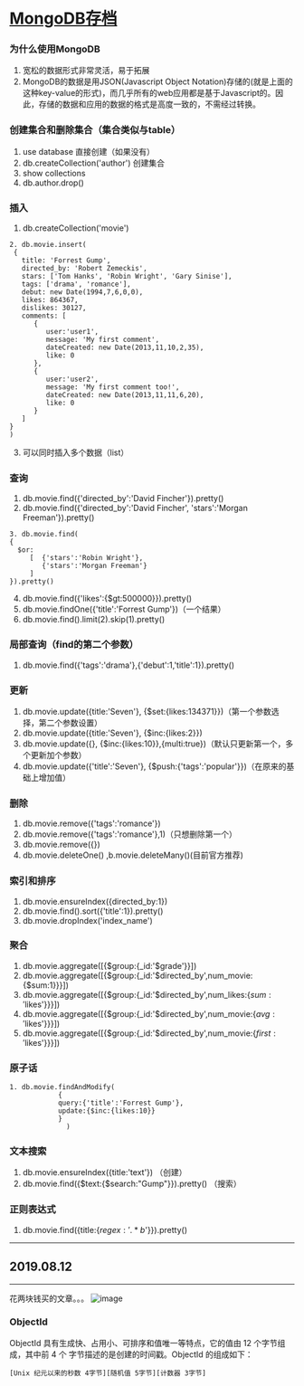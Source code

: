 # [MongoDB存档](https://github.com/yihong0618/gitblog/issues/20)

### 为什么使用MongoDB

1. 宽松的数据形式非常灵活，易于拓展
2. MongoDB的数据是用JSON(Javascript Object Notation)存储的(就是上面的这种key-value的形式)，而几乎所有的web应用都是基于Javascript的。因此，存储的数据和应用的数据的格式是高度一致的，不需经过转换。
### 创建集合和删除集合（集合类似与table）
1. use database 直接创建（如果没有）
2. db.createCollection('author') 创建集合
3. show collections
4. db.author.drop()
### 插入
1. db.createCollection('movie')
```
2. db.movie.insert(
 {
   title: 'Forrest Gump', 
   directed_by: 'Robert Zemeckis',
   stars: ['Tom Hanks', 'Robin Wright', 'Gary Sinise'],
   tags: ['drama', 'romance'],
   debut: new Date(1994,7,6,0,0),
   likes: 864367,
   dislikes: 30127,
   comments: [	
      {
         user:'user1',
         message: 'My first comment',
         dateCreated: new Date(2013,11,10,2,35),
         like: 0 
      },
      {
         user:'user2',
         message: 'My first comment too!',
         dateCreated: new Date(2013,11,11,6,20),
         like: 0 
      }
   ]
}
)
``` 
3. 可以同时插入多个数据（list）
### 查询
1. db.movie.find({'directed_by':'David Fincher'}).pretty()
2. db.movie.find({'directed_by':'David Fincher', 'stars':'Morgan Freeman'}).pretty()
```
3. db.movie.find(
{
  $or: 
     [  {'stars':'Robin Wright'}, 
        {'stars':'Morgan Freeman'}
     ]
}).pretty()
```
4. db.movie.find({'likes':{$gt:500000}}).pretty()
5. db.movie.findOne({'title':'Forrest Gump'})（一个结果）
6. db.movie.find().limit(2).skip(1).pretty()
### 局部查询（find的第二个参数）
1. db.movie.find({'tags':'drama'},{'debut':1,'title':1}).pretty()
### 更新
1. db.movie.update({title:'Seven'}, {$set:{likes:134371}})（第一个参数选择，第二个参数设置）
2. db.movie.update({title:'Seven'}, {$inc:{likes:2}})
3. db.movie.update({}, {$inc:{likes:10}},{multi:true})（默认只更新第一个，多个更新加个参数）
4. db.movie.update({'title':'Seven'}, {$push:{'tags':'popular'}})（在原来的基础上增加值）
### 删除
1. db.movie.remove({'tags':'romance'})
2. db.movie.remove({'tags':'romance'},1)（只想删除第一个）
3. db.movie.remove({})
4. db.movie.deleteOne() ,b.movie.deleteMany()(目前官方推荐)
### 索引和排序
1. db.movie.ensureIndex({directed_by:1})
2. db.movie.find().sort({'title':1}).pretty()
3. db.movie.dropIndex('index_name')
### 聚合
1. db.movie.aggregate([{$group:{_id:'$grade'}}])
2. db.movie.aggregate([{$group:{_id:'$directed_by',num_movie:{$sum:1}}}])
3. db.movie.aggregate([{$group:{_id:'$directed_by',num_likes:{$sum:'$likes'}}}])
4. db.movie.aggregate([{$group:{_id:'$directed_by',num_movie:{$avg:'$likes'}}}])
5. db.movie.aggregate([{$group:{_id:'$directed_by',num_movie:{$first:'$likes'}}}])
### 原子话
```
1. db.movie.findAndModify(
			{
			query:{'title':'Forrest Gump'},
			update:{$inc:{likes:10}}
			}
		      )
```
### 文本搜索
1. db.movie.ensureIndex({title:'text'}) （创建）
2. db.movie.find({$text:{$search:"Gump"}}).pretty() （搜索）
### 正则表达式
1. db.movie.find({title:{$regex:'.*b$'}}).pretty()

---

## 2019.08.12
---
花两块钱买的文章。。。
![image](https://user-images.githubusercontent.com/15976103/62844452-0dbc5800-bcf4-11e9-906b-6900c733bad6.png)

### ObjectId
ObjectId 具有生成快、占用小、可排序和值唯一等特点，它的值由 12 个字节组成，其中前 4 个 字节描述的是创建的时间戳。ObjectId 的组成如下：
```
[Unix 纪元以来的秒数 4字节][随机值 5字节][计数器 3字节]
```

